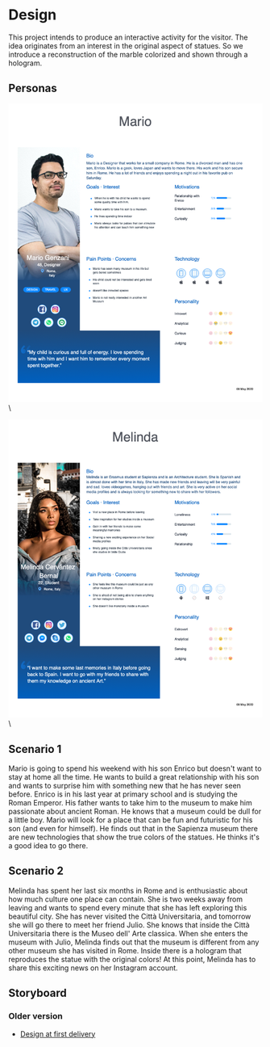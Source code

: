 # Design

This project intends to produce an interactive activity for the visitor. The idea originates from an interest in the original aspect of statues. So we introduce a reconstruction of the marble colorized and shown through a hologram.

## Personas

![Mario](https://github.com/federicoInserra/Big-Project-IoT/blob/master/photo/Mario.png)\

![Melinda](https://github.com/federicoInserra/Big-Project-IoT/blob/master/photo/Melinda%20.png)\

## Scenario 1

Mario is going to spend his weekend with his son Enrico but doesn't want to stay at home all the time. He wants to build a great relationship with his son and wants to surprise him with something new that he has never seen before. Enrico is in his last year at primary school and is studying the Roman Emperor. His father wants to take him to the museum to make him passionate about ancient Roman. He knows that a museum could be dull for a little boy. Mario will look for a place that can be fun and futuristic for his son (and even for himself). He finds out that in the Sapienza museum there are new technologies that show the true colors of the statues. He thinks it's a good idea to go there.

## Scenario 2

Melinda has spent her last six months in Rome and is enthusiastic about how much culture one place can contain. She is two weeks away from leaving and wants to spend every minute that she has left exploring this beautiful city. She has never visited the Città Universitaria, and tomorrow she will go there to meet her friend Julio. She knows that inside the Città Universitaria there is the Museo dell' Arte classica. When she enters the museum with Julio, Melinda finds out that the museum is different from any other museum she has visited in Rome. Inside there is a hologram that reproduces the statue with the original colors! At this point, Melinda has to share this exciting news on her Instagram account.

## Storyboard

### Older version

- [Design at first delivery](https://github.com/federicoInserra/Big-Project-IoT/blob/master/1stDelivery/Design.md)
